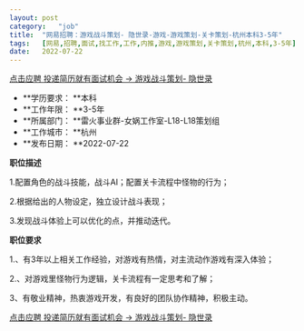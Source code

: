 ```yaml
---
layout:	post
category:	"job"
title:	"网易招聘：游戏战斗策划- 隐世录-游戏-游戏策划-关卡策划-杭州本科3-5年"
tags:	[网易,招聘,面试,找工作,工作,内推,游戏,游戏策划,关卡策划,杭州,本科,3-5年]
date:	2022-07-22
---
```


[点击应聘 投递简历就有面试机会 ->  游戏战斗策划- 隐世录](http://mobile.bole.netease.com/bole/boleDetail?id=36764&employeeId=346f03c3cda5f04c&key=all)



- **学历要求： **本科
- **工作年限： **3-5年
- **所属部门： **雷火事业群-女娲工作室-L18-L18策划组
- **工作城市： **杭州
- **发布日期： **2022-07-22



**职位描述**

 1.配置角色的战斗技能，战斗AI；配置关卡流程中怪物的行为；

 2.根据给出的人物设定，独立设计战斗表现；

 3.发现战斗体验上可以优化的点，并推动迭代。



**职位要求**

1.、有3年以上相关工作经验，对游戏有热情，对主流动作游戏有深入体验；

2.、对游戏里怪物行为逻辑，关卡流程有一定思考和了解；

3、有敬业精神，热衷游戏开发，有良好的团队协作精神，积极主动。



[点击应聘 投递简历就有面试机会 ->  游戏战斗策划- 隐世录](http://mobile.bole.netease.com/bole/boleDetail?id=36764&employeeId=346f03c3cda5f04c&key=all)